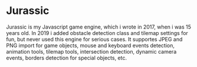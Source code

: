 # Jurassic
Jurassic is my Javascript game engine, which i wrote in 2017, when i was 15 years old. 
In 2019 i added obstacle detection class and tilemap settings for fun, but never used this engine for serious cases. 
It supportes JPEG and PNG import for game objects, mouse and keyboard events detection, 
animation tools, tilemap tools, intersection detection, dynamic camera events, borders detection for special objects, etc.  

